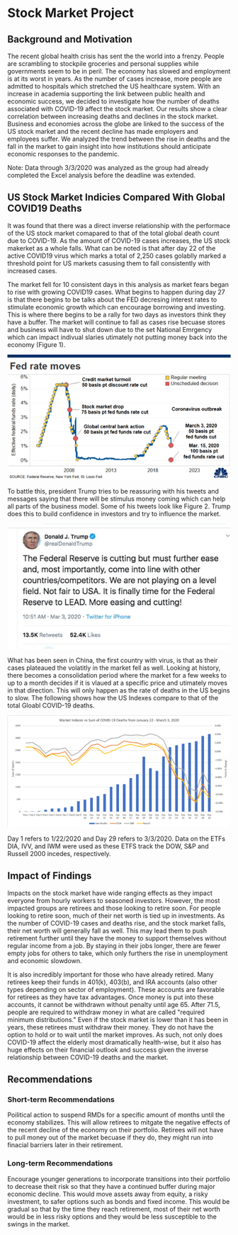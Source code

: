 # Stock Market Project 


## Background and Motivation
The recent global health crisis has sent the the world into a frenzy. People are scrambling to stockpile groceries and personal supplies while governments seem to be in peril. The economy has slowed and employment is at its worst in years. As the number of cases increase, more people are admitted to hospitals which stretched the US healthcare system. With an increase in academia supporting the link between public health and economic success, we decided to investigate how the number of deaths associated with COVID-19 affect the stock market. Our results show a clear correlation between increasing deaths and declines in the stock market. Business and economies across the globe are linked to the success of the US stock market and the recent decline has made employers and employees suffer. We analyzed the trend between the rise in deaths and the fall in the market to gain insight into how institutions should anticipate economic responses to the pandemic.

Note: Data through 3/3/2020 was analyzed as the group had already completed the Excel analysis before the deadline was extended.

## US Stock Market Indicies Compared With Global COVID19 Deaths
It was found that there was a direct inverse relationship with the performace of the US stock market comapared to that of the total global death count due to COVID-19. As the amount of COVID-19 cases increases, the US stock makerket as a whole falls. What can be noted is that after day 22 of the active COVID19 virus which marks a total of 2,250 cases golablly marked a threshold point for US markets casusing them to fall consistently with increased cases. 

The market fell for 10 consistent days in this analysis as market fears began to rise with growing COVID19 cases. What begins to happen during day 27 is that there begins to be talks about the FED decresing interest rates to stimulate economic growth which can encourage borrowing and investing. This is where there begins to be a rally for two days as investors think they have a buffer. The market will continue to fall as cases rise becuase stores and business will have to shut down due to the set National Emrgency which can impact indivual slaries utimately not putting money back into the economy (Figure 1). 

![](fed_cut.png)

To battle this, president Trump tries to be reassuring with his tweets and messages saying that there will be stimulus money coming which can help all parts of the business model. Some of his tweets look like Figure 2. Trump does this to build confidence in investors and try to influence the market. 

![](trump_influence.jpg)

What has been seen in China, the first country with virus, is that as their cases plateaued the volatitly in the market fell as well. Looking at history, there becomes a consolidation period where the market for a few weeks to up to a month decides if it is vlaued at a specific price and utimately moves in that direction. This will only happen as the rate of deaths in the US begins to slow.  The following shows how the US Indexes compare to that of the total Gloabl COVID-19 deaths. 

![](index_vs_deaths.png)

Day 1 refers to 1/22/2020 and Day 29 refers to 3/3/2020. Data on the ETFs DIA, IVV, and IWM were used as these ETFS track the DOW, S&P and Russell 2000 incedes, respectively. 

## Impact of Findings

Impacts on the stock market have wide ranging effects as they impact everyone from hourly workers to seasoned investors. However, the most impacted groups are retirees and those looking to retire soon. For people looking to retire soon, much of their net worth is tied up in investments. As the number of COVID-19 cases and deaths rise, and the stock market falls, their net worth will generally fall as well. This may lead them to push retirement further until they have the money to support themselves without regular income from a job. By staying in their jobs longer, there are fewer empty jobs for others to take, which only furthers the rise in unemployment and economic slowdown.

It is also incredibly important for those who have already retired. Many retirees keep their funds in 401(k), 403(b), and IRA accounts (also other types depending on sector of employment). These accounts are favorable for retirees as they have tax advantages. Once money is put into these accounts, it cannot be withdrawn without penalty until age 65. After 71.5, people are required to withdraw money in what are called "required minimum distributions." Even if the stock market is lower than it has been in years, these retirees must withdraw their money. They do not have the option to hold or to wait until the market improves. As such, not only does COVID-19 affect the elderly most dramatically health-wise, but it also has huge effects on their financial outlook and success given the inverse relationship between COVID-19 deaths and the market.


## Recommendations 

### Short-term Recommendations 
Poilitical action to suspend RMDs for a specific amount of months until the economy stabilizes. This will allow retirees to mitgate the negative effects of the recent decline of the economy on their portfolio. Retirees will not have to pull money out of the market becuase if they do, they might run into finacial barriers later in their retirement. 


### Long-term Recommendations
Encourage younger generations to incorporate transitions into their portfolio to decrease theit risk so that they have a continued buffer during major economic decline. This would move assets away from equity, a risky investment, to safer options such as bonds and fixed income. This would be gradual so that by the time they reach retirement, most of their net worth would be in less risky options and they would be less susceptible to the swings in the market.

